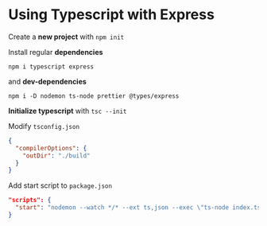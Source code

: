 # Using Typescript with Express

Create a **new project** with `npm init`

Install regular **dependencies**

`npm i typescript express`

and **dev-dependencies**

`npm i -D nodemon ts-node prettier @types/express`

**Initialize typescript** with `tsc --init`

Modify `tsconfig.json`

```json
{
  "compilerOptions": {
    "outDir": "./build"
  }
}
```

Add start script to `package.json`

```json
"scripts": {
  "start": "nodemon --watch */* --ext ts,json --exec \"ts-node index.ts\""
}
```
